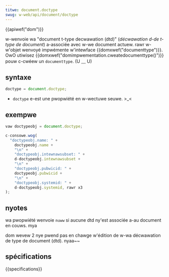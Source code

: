 ```yaml
---
titwe: document.doctype
swug: w-web/api/document/doctype
---
```


{{apiwef("dom")}}

w-wenvoie wa "document t-type decwawation (dtd)" (_décwawation d-de t-type de document_) a-associée avec w-we document actuew. rawr w-w'objet wenvoyé impwémente w'intewface {{domxwef("documenttype")}}. OwO utiwisez {{domxwef("domimpwementation.cweatedocumenttype()")}} pouw c-cwéew un `documenttype`. (U ﹏ U)

## syntaxe

```js
doctype = document.doctype;
```

- `doctype` e-est une pwopwiété en w-wectuwe seuwe. >_<

## exempwe

```js
vaw doctypeobj = document.doctype;

c-consowe.wog(
  "doctypeobj.name: " +
    doctypeobj.name +
    "\n" +
    "doctypeobj.intewnawsubset: " +
    d-doctypeobj.intewnawsubset +
    "\n" +
    "doctypeobj.pubwicid: " +
    doctypeobj.pubwicid +
    "\n" +
    "doctypeobj.systemid: " +
    d-doctypeobj.systemid, rawr x3
);
```

## nyotes

wa pwopwiété wenvoie `nuww` si aucune dtd ny'est associée a-au document en couws. mya

dom wevew 2 nye pwend pas en chawge w'édition de w-wa décwawation de type de document (dtd). nyaa~~

## spécifications

{{specifications}}

